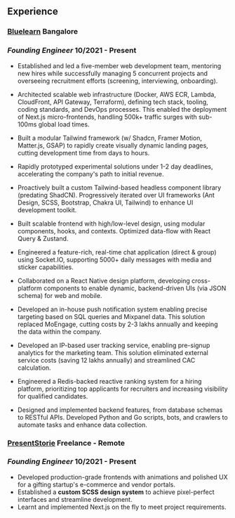 ## **Experience**

### **[Bluelearn](https://www.bluelearn.in/?ref=cheesetosht)** <span class='span-end'>Bangalore</span>

### _Founding Engineer_ <span class='span-end'>**10/2021 - Present**</span>

- Established and led a five-member web development team, mentoring new hires while successfully managing 5 concurrent projects and overseeing recruitment efforts (screening, interviewing, onboarding).

- Architected scalable web infrastructure (Docker, AWS ECR, Lambda, CloudFront, API Gateway, Terraform), defining tech stack, tooling, coding standards, and DevOps processes. This enabled the deployment of Next.js micro-frontends, handling 500k+ traffic surges with sub-100ms global load times.
- Built a modular Tailwind framework (w/ Shadcn, Framer Motion, Matter.js, GSAP) to rapidly create visually dynamic landing pages, cutting development time from days to hours.
- Rapidly prototyped experimental solutions under 1-2 day deadlines, accelerating the company's path to initial revenue.
- Proactively built a custom Tailwind-based headless component library (predating ShadCN). Progressively iterated over UI frameworks (Ant Design, SCSS, Bootstrap, Chakra UI, Tailwind) to enhance UI development toolkit.

- Built scalable frontend with high/low-level design, using modular components, hooks, and contexts. Optimized data-flow with React Query & Zustand.
- Engineered a feature-rich, real-time chat application (direct & group) using Socket.IO, supporting 5000+ daily messages with media and sticker capabilities.
- Collaborated on a React Native design platform, developing cross-platform components to enable dynamic, backend-driven UIs (via JSON schema) for web and mobile.
- Developed an in-house push notification system enabling precise targeting based on SQL queries and Mixpanel data. This solution replaced MoEngage, cutting costs by 2-3 lakhs annually and keeping the data within the company.
- Developed an IP-based user tracking service, enabling pre-signup analytics for the marketing team. This solution eliminated external service costs (saving 12 lakhs annually) and streamlined CAC calculation.
- Engineered a Redis-backed reactive ranking system for a hiring platform, prioritizing top applicants for recruiters and increasing visibility for qualified candidates.
- Designed and implemented backend features, from database schemas to RESTful APIs. Developed Python and Go scripts, bots, and crawlers to automate tasks and enhance data collection.

### **[PresentStorie](https://presentstorie.vercel.app)** <span class='span-end'>Freelance - Remote</span>

### _Founding Engineer_ <span class='span-end'>**10/2021 - Present**</span>

- Developed production-grade frontends with animations and polished UX for a gifting startup's e-commerce and vendor portals.
- Established a **custom SCSS design system** to achieve pixel-perfect interfaces and streamline development.
- Learnt and implemented Next.js on the fly to meet project requirements.
